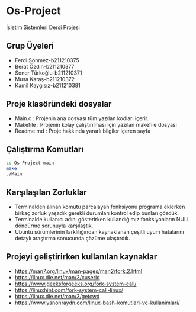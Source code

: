# Os-Project

İşletim Sistemleri Dersi Projesi

## Grup Üyeleri
- Ferdi Sönmez-b211210375
- Berat Özdin-b211210377
- Soner Türkoğlu-b211210371
- Musa Karaş-b211210372
- Kamil Kaygısız-b211210381

## Proje klasöründeki dosyalar
- Main.c : Projenin ana dosyası tüm yazılan kodları içerir.
- Makefile : Projenin kolay çalıştırılması için yazılan makefile dosyası
- Readme.md : Proje hakkında yararlı bilgiler içeren sayfa


## Çalıştırma Komutları
```sh
cd Os-Project-main
make
./Main
```

## Karşılaşılan Zorluklar
- Terminalden alınan komutu parçalayan fonksiyonu programa eklerken birkaç zorluk yaşadık gerekli durumları kontrol edip bunları çözdük.
- Terminalde kullanıcı adını gösterirken kullandığımız fonksiyonların NULL döndürme sorunuyla karşılaştık. 
- Ubuntu sürümlerinin farklılığından kaynaklanan çeşitli uyum hatalarını detaylı araştırma sonucunda çözüme ulaştırdık.

## Projeyi geliştirirken kullanılan kaynaklar
- https://man7.org/linux/man-pages/man2/fork.2.html
- https://linux.die.net/man/3/cuserid
- https://www.geeksforgeeks.org/fork-system-call/
- https://linuxhint.com/fork-system-call-linux/
- https://linux.die.net/man/3/getcwd
- https://www.ysnonraydn.com/linux-bash-komutlari-ve-kullanimlari/
